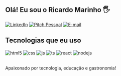 ## Olá! Eu sou o Ricardo Marinho 🖐️

[![LinkedIn](https://img.shields.io/badge/LinkedIn-0077B5?style=for-the-badge&logo=Linkedin&logoColor=white)](https://www.linkedin.com/in/rcmgodoy/)
[![Pitch Pessoal](https://img.shields.io/badge/PitchPessoal-FF0000?style=for-the-badge&logo=youtube&logoColor=white)](https://youtu.be/-FjChBtAx2E)
[![E-mail](https://img.shields.io/badge/Email-D14836?style=for-the-badge&logo=gmail&logoColor=white)](mailto:ricocezar@yahoo.com)


## Tecnologias que eu uso

<div style="display: inline_block">
  <img align="center" alt="html5" src="https://img.shields.io/badge/HTML5-E34F26?style=for-the-badge&logo=html5&logoColor=white" />
  <img align="center" alt="css" src="https://img.shields.io/badge/CSS3-1572B6?style=for-the-badge&logo=css3&logoColor=white" />
  <img align="center" alt="js" src="https://img.shields.io/badge/JavaScript-F7DF1E?style=for-the-badge&logo=javascript&logoColor=black" />
  <img align="center" alt="ts" src="https://img.shields.io/badge/TypeScript-007ACC?style=for-the-badge&logo=typescript&logoColor=white" />
  <img align="center" alt="react" src="https://img.shields.io/badge/React-20232A?style=for-the-badge&logo=react&logoColor=61DAFB" />
  <img align="center" alt="nodejs" src="https://img.shields.io/badge/Node.js-43853D?style=for-the-badge&logo=node.js&logoColor=white" />
</div><br/>

Apaixonado por tecnologia, educação e gastronomia!
